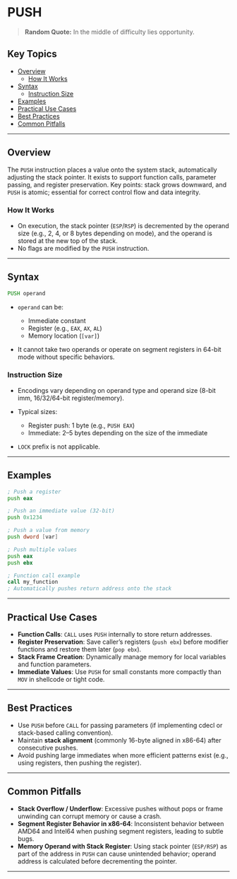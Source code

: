 # PUSH

> **Random Quote:** In the middle of difficulty lies opportunity. 

## Key Topics

- [Overview](#overview)
    - [How It Works](#how-it-works)
- [Syntax](#syntax)
    - [Instruction Size](#instruction-size)
- [Examples](#examples)
- [Practical Use Cases](#practical-use-cases)
- [Best Practices](#best-practices)
- [Common Pitfalls](#common-pitfalls)

---

## Overview

The `PUSH` instruction places a value onto the system stack, automatically adjusting the stack pointer. It exists to support function calls, parameter passing, and register preservation. Key points: stack grows downward, and `PUSH` is atomic; essential for correct control flow and data integrity.  

### How It Works

- On execution, the stack pointer (`ESP`/`RSP`) is decremented by the operand size (e.g., 2, 4, or 8 bytes depending on mode), and the operand is stored at the new top of the stack.  
- No flags are modified by the `PUSH` instruction.

---

## Syntax

```asm
PUSH operand
```

* `operand` can be:

  * Immediate constant
  * Register (e.g., `EAX`, `AX`, `AL`)
  * Memory location (`[var]`)
* It cannot take two operands or operate on segment registers in 64-bit mode without specific behaviors.

### Instruction Size

* Encodings vary depending on operand type and operand size (8-bit imm, 16/32/64-bit register/memory).
* Typical sizes:

  * Register push: 1 byte (e.g., `PUSH EAX`)
  * Immediate: 2–5 bytes depending on the size of the immediate
* `LOCK` prefix is not applicable.

---

## Examples

```asm
; Push a register
push eax

; Push an immediate value (32-bit)
push 0x1234

; Push a value from memory
push dword [var]

; Push multiple values
push eax
push ebx
```

```asm
; Function call example
call my_function
; Automatically pushes return address onto the stack
```

---

## Practical Use Cases

* **Function Calls**: `CALL` uses `PUSH` internally to store return addresses.
* **Register Preservation**: Save caller’s registers (`push ebx`) before modifier functions and restore them later (`pop ebx`).
* **Stack Frame Creation**: Dynamically manage memory for local variables and function parameters.
* **Immediate Values**: Use `PUSH` for small constants more compactly than `MOV` in shellcode or tight code.

---

## Best Practices

* Use `PUSH` before `CALL` for passing parameters (if implementing cdecl or stack-based calling convention).
* Maintain **stack alignment** (commonly 16-byte aligned in x86-64) after consecutive pushes.
* Avoid pushing large immediates when more efficient patterns exist (e.g., using registers, then pushing the register).

---

## Common Pitfalls

* **Stack Overflow / Underflow**: Excessive pushes without pops or frame unwinding can corrupt memory or cause a crash.
* **Segment Register Behavior in x86-64**: Inconsistent behavior between AMD64 and Intel64 when pushing segment registers, leading to subtle bugs.
* **Memory Operand with Stack Register**: Using stack pointer (`ESP/RSP`) as part of the address in `PUSH` can cause unintended behavior; operand address is calculated before decrementing the pointer.

---
